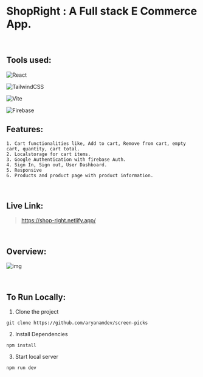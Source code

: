 # ShopRight : A Full stack E Commerce App.

<br>

## Tools used:

![React](https://img.shields.io/badge/react-%2320232a.svg?style=for-the-badge&logo=react&logoColor=%2361DAFB)

![TailwindCSS](https://img.shields.io/badge/tailwindcss-%2338B2AC.svg?style=for-the-badge&logo=tailwind-css&logoColor=white)

![Vite](https://img.shields.io/badge/vite-%23646CFF.svg?style=for-the-badge&logo=vite&logoColor=white) 

![Firebase](https://img.shields.io/badge/Firebase-039BE5?style=for-the-badge&logo=Firebase&logoColor=white)




## Features: 
    1. Cart functionalities like, Add to cart, Remove from cart, empty cart, quantity, cart total. 
    2. Localstorage for cart items.
    3. Google Authentication with firebase Auth.
    4. Sign In, Sign out, User Dashboard.
    5. Responsive
    6. Products and product page with product information.

<br>

## Live Link: 
>https://shop-right.netlify.app/

<br>

## Overview:
![img](assets/siteimg.jpg)

<br>

## To Run Locally:

1. Clone the project 
````
git clone https://github.com/aryanamdev/screen-picks
````
2. Install Dependencies
````
npm install
````
3. Start local server
````
npm run dev
````
